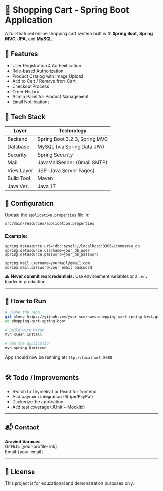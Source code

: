 # 🛒 Shopping Cart - Spring Boot Application

A full-featured online shopping cart system built with **Spring Boot**, **Spring MVC**, **JPA**, and **MySQL**.

## 🚀 Features

- User Registration & Authentication
- Role-based Authorization
- Product Catalog with Image Upload
- Add to Cart / Remove from Cart
- Checkout Process
- Order History
- Admin Panel for Product Management
- Email Notifications

## 🧰 Tech Stack

| Layer       | Technology                         |
|-------------|-------------------------------------|
| Backend     | Spring Boot 3.2.3, Spring MVC       |
| Database    | MySQL (via Spring Data JPA)         |
| Security    | Spring Security                     |
| Mail        | JavaMailSender (Gmail SMTP)         |
| View Layer  | JSP (Java Server Pages)             |
| Build Tool  | Maven                               |
| Java Ver.   | Java 17                             |

## 🔧 Configuration

Update the `application.properties` file in:
```
src/main/resources/application.properties
```

### Example:
```properties
spring.datasource.url=jdbc:mysql://localhost:3306/ecommerce_db
spring.datasource.username=your_db_user
spring.datasource.password=your_db_password

spring.mail.username=yourmail@gmail.com
spring.mail.password=your_email_password
```

⚠️ **Never commit real credentials.** Use environment variables or a `.env` loader in production.

---

## 🧪 How to Run

```bash
# Clone the repo
git clone https://github.com/your-username/shopping-cart-spring-boot.git
cd shopping-cart-spring-boot

# Build with Maven
mvn clean install

# Run the application
mvn spring-boot:run
```

App should now be running at `http://localhost:8080`

---

## 🛠️ Todo / Improvements

- Switch to Thymeleaf or React for frontend
- Add payment integration (Stripe/PayPal)
- Dockerize the application
- Add test coverage (JUnit + Mockito)

---

## 📬 Contact

**Aravind Varanasi**  
GitHub: [your-profile-link]  
Email: [your-email]

---

## 📝 License

This project is for educational and demonstration purposes only.
